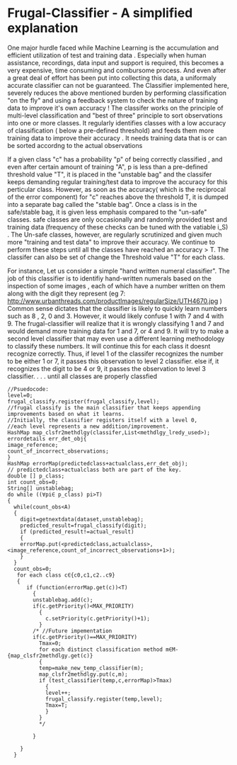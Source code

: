 # Frugal-Classifier - A simplified explanation
One major hurdle faced while Machine Learning is the accumulation and efficient utilization of test and training data .
Especially when human assistance, recordings, data input  and support is required, this becomes  a very expensive, time consuming and combursome process.
And even after a great deal of effort has been put into collecting this data, a uniformaly accurate classifier can not be guaranteed. The Classifier implemented here, severely reduces the above mentioned burden by performing classification "on the fly" and using a feedback system to check the nature of training data to improve it's own accuracy ! The classifer works on the principle of multi-level classification and "best of three" principle to sort observations into one or more classes. It regularly identifies classes with a low accuracy of classification ( below a pre-defined threshold) and feeds them more training data to improve their accuracy . It needs training data that is or can be sorted accordng to the actual observations 

If a given class "c" has a probability "p" of being correctly classified , and even after certain amount of training "A",  p is less than a pre-defined threshold value "T", it is placed in the "unstable bag" and the classifer keeps demanding regular training/test data to improve the accuracy for this perticular class. However, as soon as the accuracy( which is the reciprocal of the error component) for "c" reaches above the threshold T, it is dumped into a separate bag called the "stable bag".
Once a class is in the safe/stable bag, it is given less emphasis compared to the "un-safe" classes. safe classes are only occasionally and randomly provided test and training data (frequency of these checks can be tuned with the vatiable i_S) . 
The Un-safe classes, however, are regularly scrutinized and given much more "training and test data" to improve their accuracy. We continue to perform these steps until all the classes have reached an accuracy > T.
The classifer can also be set of change the Threshold value "T" for each class.

For instance, Let us consider a simple "hand written numeral classifier". The job of this classifier is to identifiy hand-written numerals based on the inspection of some images , each of which have a number written on them along with the digit they represent (eg 7: http://www.urbanthreads.com/productImages/regularSize/UTH4670.jpg )
Common sense dictates that the classifier is likely to quickly learn numbers such as 8 , 2, 0 and 3. However, it would likely confuse 1 with 7 and 4 with 9. The frugal-classifier will realize that it is wrongly classifying 1 and 7 and would demand more training data for 1 and 7, or 4 and 9. It will try to make a second level classifier that may even use a different learning methodology to classify these numbers. It will continue this for each class it doesnt recognize correctly. Thus, if level 1 of the classifer recognizes the number to be either 1 or 7, it passes this observation to level 2 classifier. 
else if, it recognizes the digit to be 4 or 9, it passes the observation to level 3 classifier.
.
.
.
until all classes are properly classfied
```
//Psuedocode:
level=0;
frugal_classify.register(frugal_classify,level);
//frugal classify is the main classifier that keeps appending improvements based on what it learns. 
//Initially, the classifier registers itself with a level 0, 
//each level represents a new addition/improvement.
HashMap map_clsfr2methdlgy(classifer,List<methdlgy_lredy_used>);
errordetails err_det_obj{
image_reference;
count_of_incorrect_observations;
}
HashMap errorMap(predictedclass+actualclass,err_det_obj);
// predictedclass+actualclass both are part of the key.
double [] p_class;
int count_obs=0;
String[] unstablebag;
do while ((∀pi∈ p_class) pi>T) 
{
  while(count_obs<A)
  {
    digit=getnextdata(dataset,unstablebag);
    predicted_result=frugal_classify(digit);
    if (predicted_result!=actual_result)
    {
    errorMap.put(<predictedclass,actualclass>,<image_reference,count_of_incorrect_observations+1>);
    }
  }
  count_obs=0;
   for each class c∈{c0,c1,c2..c9}
   {
      if (function(errorMap.get(c))<T)
        {
        unstablebag.add(c);
        if(c.getPriority()<MAX_PRIORITY)
          {
            c.setPriority(c.getPriority()+1);  
          }
        /* //Future impementation
        if(c.getPriority()==MAX_PRIORITY)
          Tmax=0;
          for each distinct classification method m∈M-{map_clsfr2methdlgy.get(c)}
          {
          temp=make_new_temp_classifier(m);
          map_clsfr2methdlgy.put(c,m);
          if (test_classifier(temp,c,errorMap)>Tmax)
            {
            level++;
            frugal_classify.register(temp,level);
            Tmax=T;
            }
          }
          */
        
        }
        
    }
  }
```
